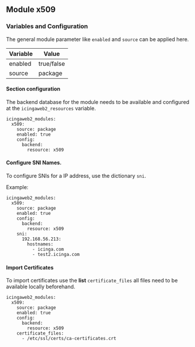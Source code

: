 ## Module x509

### Variables and Configuration

The general module parameter like `enabled` and `source` can be applied here.

| Variable | Value      |
|----------|------------|
| enabled  | true/false |
| source   | package    |

#### Section configuration

The backend database for the module needs to be available and configured at the `icingaweb2_resources` variable.

```
icingaweb2_modules:
  x509:
    source: package
    enabled: true
    config:
      backend:
        resource: x509
```

#### Configure SNI Names.

To configure SNIs for a IP address, use the dictionary `sni`.

Example:

```
icingaweb2_modules:
  x509:
    source: package
    enabled: true
    config:
      backend:
        resource: x509
    sni:
      192.168.56.213:
        hostnames:
          - icinga.com
          - test2.icinga.com
```

#### Import Certificates

To import certificates use the **list** `certificate_files` all files need to be
available locally beforehand. 

```
icingaweb2_modules:
  x509:
    source: package
    enabled: true
    config:
      backend:
        resource: x509
    certificate_files:
      - /etc/ssl/certs/ca-certificates.crt
```
